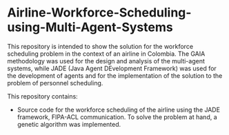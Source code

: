 # Airline-Workforce-Scheduling-using-Multi-Agent-Systems

This repository is intended to show the solution for the workforce scheduling problem in the context of an airline in Colombia.
The GAIA methodology was used for the design and analysis of the multi-agent systems, while JADE (Java Agent DEvelopment Framework) was used for the development of agents and for the implementation of the solution to the problem of personnel scheduling.

This repository contains:

- Source code for the workforce scheduling of the airline using the JADE framework, FIPA-ACL communication. To solve the problem at hand, a genetic algorithm was implemented.
